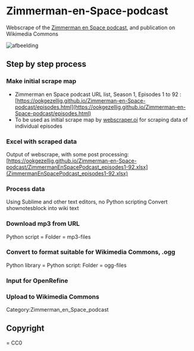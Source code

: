 # Zimmerman-en-Space-podcast
Webscrape of the [Zimmerman en Space podcast](https://www.buzzsprout.com/2096278), and publication on Wikimedia Commons

![afbeelding](https://github.com/user-attachments/assets/80910b8e-0c9c-4df1-a3a3-1dc60e1fa426)


## Step by step process

### Make initial scrape map 
* Zimmerman en Space podcast URL list, Season 1, Episodes 1 to 92 : [https://ookgezellig.github.io/Zimmerman-en-Space-podcast/episodes.html](https://ookgezellig.github.io/Zimmerman-en-Space-podcast/episodes.html)
* To be used as initial scrape map by [webscraper.oi](https://webscraper.io/) for scraping data of individual episodes

### Excel with scraped data
Output of webscrape, with some post processing: [https://ookgezellig.github.io/Zimmerman-en-Space-podcast/ZimmermanEnSpacePodcast_episodes1-92.xlsx](ZimmermanEnSpacePodcast_episodes1-92.xlsx)

### Process data
Using Sublime and other text editors, no Python scripting
Convert shownotesblock into wiki text

### Download mp3 from URL
Python script = 
Folder = mp3-files


### Convert to format suitable for Wikimedia Commons, .ogg
Python library = 
Python script: 
Folder = ogg-files

### Input for OpenRefine

### Upload to Wikimedia Commons
 Category:Zimmerman_en_Space_podcast

## Copyright 
= CC0
